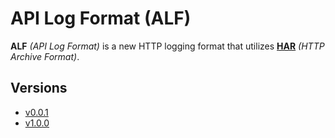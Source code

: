 # API Log Format (ALF)

**ALF** *(API Log Format)* is a new HTTP logging format that utilizes [**HAR**](http://www.softwareishard.com/blog/har-12-spec/) *(HTTP Archive Format)*.

## Versions

- [v0.0.1](versions/0.0.1.md)
- [v1.0.0](versions/1.0.0.md)
